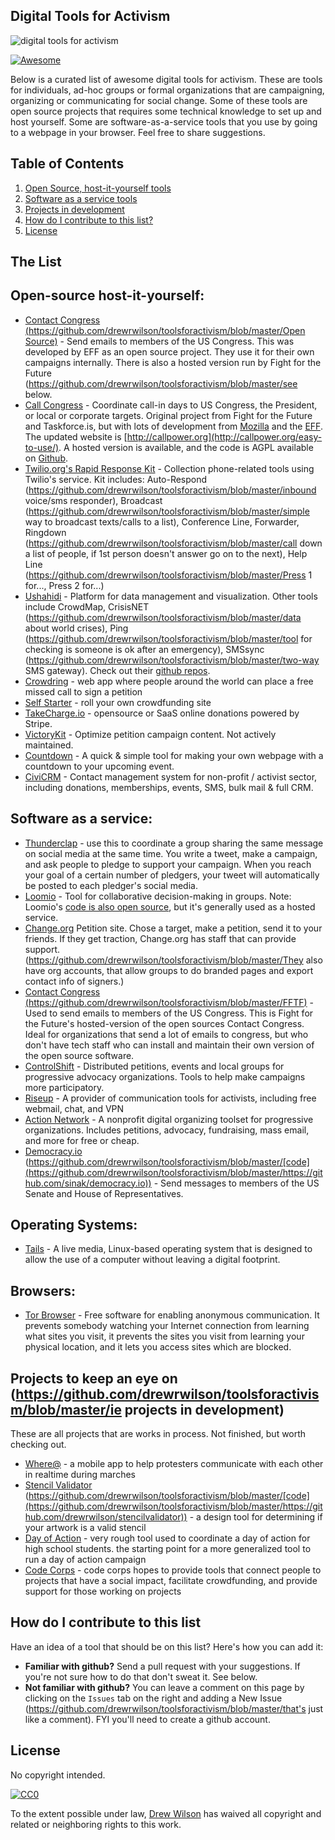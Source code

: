 ## Digital Tools for Activism

![digital tools for activism](https://raw.githubusercontent.com/drewrwilson/toolsforactivism/master/digital-tool.jpg "digital tools for activism")

[![Awesome](https://cdn.rawgit.com/sindresorhus/awesome/d7305f38d29fed78fa85652e3a63e154dd8e8829/media/badge.svg)](https://github.com/sindresorhus/awesome)

Below is a curated list of awesome digital tools for activism. These are tools for individuals, ad-hoc groups or formal organizations that are campaigning, organizing or communicating for social change. Some of these tools are open source projects that requires some technical knowledge to set up and host yourself. Some are software-as-a-service tools that you use by going to a webpage in your browser. Feel free to share suggestions.

## Table of Contents

  1. [Open Source, host-it-yourself tools](#open-source-host-it-yourself)
  2. [Software as a service tools](#software-as-a-service)
  3. [Projects in development](#projects-to-keep-an-eye-on-ie-projects-in-development)
  4. [How do I contribute to this list?](#how-do-i-contribute-to-this-list)
  5. [License](#license)


## The List

## Open-source host-it-yourself:

 * [Contact Congress (https://github.com/drewrwilson/toolsforactivism/blob/master/Open Source)](https://github.com/drewrwilson/toolsforactivism/blob/master/https://github.com/EFForg/contact-congress) - Send emails to members of the US Congress. This was developed by EFF as an open source project. They use it for their own campaigns internally. There is also a hosted version run by Fight for the Future (https://github.com/drewrwilson/toolsforactivism/blob/master/see below.
 * [Call Congress](https://github.com/fightforthefuture/call-congress) - Coordinate call-in days to US Congress, the President, or local or corporate targets. Original project from Fight for the Future and Taskforce.is, but with lots of development from [Mozilla](https://github.com/mozilla/call-congress) and the [EFF](https://github.com/effOrg/call-congress/tree/refactor/master). The updated website is [http://callpower.org](http://callpower.org/easy-to-use/). A hosted version is available, and the code is AGPL available on [Github](https://github.com/spacedogXYZ/call-power/).
 * [Twilio.org's Rapid Response Kit](https://github.com/drewrwilson/toolsforactivism/blob/master/https://github.com/Twilio-org/rapid-response-kit) - Collection phone-related tools using Twilio's service. Kit includes: Auto-Respond (https://github.com/drewrwilson/toolsforactivism/blob/master/inbound voice/sms responder), Broadcast (https://github.com/drewrwilson/toolsforactivism/blob/master/simple way to broadcast texts/calls to a list), Conference Line, Forwarder, Ringdown (https://github.com/drewrwilson/toolsforactivism/blob/master/call down a list of people, if 1st person doesn't answer go on to the next), Help Line (https://github.com/drewrwilson/toolsforactivism/blob/master/Press 1 for..., Press 2 for...)
 * [Ushahidi](https://github.com/drewrwilson/toolsforactivism/blob/master/https://www.ushahidi.com/) - Platform for data management and visualization. Other tools include CrowdMap, CrisisNET (https://github.com/drewrwilson/toolsforactivism/blob/master/data about world crises), Ping (https://github.com/drewrwilson/toolsforactivism/blob/master/tool for checking is someone is ok after an emergency), SMSsync (https://github.com/drewrwilson/toolsforactivism/blob/master/two-way SMS gateway). Check out their [github repos](https://github.com/drewrwilson/toolsforactivism/blob/master/https://github.com/ushahidi).
 * [Crowdring](https://github.com/therules/CrowdRing) - web app where people around the world can place a free missed call to sign a petition
 * [Self Starter](https://github.com/lockitron/selfstarter) - roll your own crowdfunding site
 * [TakeCharge.io](https://github.com/controlshift/prague-server) - opensource or SaaS online donations powered by Stripe.
 * [VictoryKit](http://www.victorykitapp.com) - Optimize petition campaign content. Not actively maintained.
 * [Countdown](https://github.com/drewrwilson/countdown) - A quick & simple tool for making your own webpage with a countdown to your upcoming event.
 * [CiviCRM](https://civicrm.org/) - Contact management system for non-profit / activist sector, including donations, memberships, events, SMS, bulk mail & full CRM.

## Software as a service:

 * [Thunderclap](http://thunderclap.it) - use this to coordinate a group sharing the same message on social media at the same time. You write a tweet, make a campaign, and ask people to pledge to support your campaign. When you reach your goal of a certain number of pledgers, your tweet will automatically be posted to each pledger's social media.
 * [Loomio](https://www.loomio.org/) - Tool for collaborative decision-making in groups. Note: Loomio's [code is also open source](https://github.com/loomio/loomio), but it's generally used as a hosted service.
 * [Change.org](https://github.com/drewrwilson/toolsforactivism/blob/master/https://www.change.org/) Petition site. Chose a target, make a petition, send it to your friends. If they get traction, Change.org has staff that can provide support. (https://github.com/drewrwilson/toolsforactivism/blob/master/They also have org accounts, that allow groups to do branded pages and export contact info of signers.)
 * [Contact Congress (https://github.com/drewrwilson/toolsforactivism/blob/master/FFTF)](https://github.com/drewrwilson/toolsforactivism/blob/master/http://congress.fightforthefuture.org/) - Used to send emails to members of the US Congress. This is Fight for the Future's hosted-version of the open sources Contact Congress. Ideal for organizations that send a lot of emails to congress, but who don't have tech staff who can install and maintain their own version of the open source software.
 * [ControlShift](https://www.controlshiftlabs.com/) - Distributed petitions, events and local groups for progressive advocacy organizations. Tools to help make campaigns more participatory.
 * [Riseup](http://riseup.net/) - A provider of communication tools for activists, including free webmail, chat, and VPN
 * [Action Network](https://actionnetwork.org) - A nonprofit digital organizing toolset for progressive organizations. Includes petitions, advocacy, fundraising, mass email, and more for free or cheap.
 * [Democracy.io](https://github.com/drewrwilson/toolsforactivism/blob/master/https://democracy.io) (https://github.com/drewrwilson/toolsforactivism/blob/master/[code](https://github.com/drewrwilson/toolsforactivism/blob/master/https://github.com/sinak/democracy.io)) - Send messages to members of the US Senate and House of Representatives. 
 
## Operating Systems:

 * [Tails](https://tails.boum.org/) - A live media, Linux-based operating system that is designed to allow the use of a computer without leaving a digital footprint.
 
 ## Browsers:

 * [Tor Browser](https://github.com/TheTorProject/gettorbrowser) - Free software for enabling anonymous communication. It prevents somebody watching your Internet connection from learning what sites you visit, it prevents the sites you visit from learning your physical location, and it lets you access sites which are blocked.

## Projects to keep an eye on (https://github.com/drewrwilson/toolsforactivism/blob/master/ie projects in development)

These are all projects that are works in process. Not finished, but worth checking out.

 * [Where@](https://github.com/the-learning-collective/whereat-macroid) - a mobile app to help protesters communicate with each other in realtime during marches
 * [Stencil Validator](https://github.com/drewrwilson/toolsforactivism/blob/master/https://drewrwilson.com/stencilvalidator/) (https://github.com/drewrwilson/toolsforactivism/blob/master/[code](https://github.com/drewrwilson/toolsforactivism/blob/master/https://github.com/drewrwilson/stencilvalidator)) - a design tool for determining if your artwork is a valid stencil
 * [Day of Action](https://github.com/handsupwalkout/handsupwalkout.github.io) - very rough tool used to coordinate a day of action for high school students. the starting point for a more generalized tool to run a day of action campaign
 * [Code Corps](https://github.com/code-corps) - code corps hopes to provide tools that connect people to projects that have a social impact, facilitate crowdfunding, and provide support for those working on projects 

## How do I contribute to this list

Have an idea of a tool that should be on this list? Here's how you can add it:
 * **Familiar with github?** Send a pull request with your suggestions. If you're not sure how to do that don't sweat it. See below.
 * **Not familiar with github?** You can leave a comment on this page by clicking on the `Issues` tab on the right and adding a New Issue (https://github.com/drewrwilson/toolsforactivism/blob/master/that's just like a comment). FYI you'll need to create a github account.

## License

No copyright intended.

[![CC0](https://i.creativecommons.org/p/zero/1.0/88x31.png)](https://creativecommons.org/publicdomain/zero/1.0/)

To the extent possible under law, [Drew Wilson](https://drewrwilson.com) has waived all copyright and related or neighboring rights to this work.